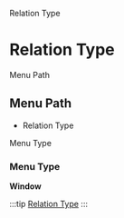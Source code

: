 
Relation Type
# Relation Type



Menu Path
## Menu Path



- Relation Type

Menu Type
### Menu Type

**Window**


:::tip
[Relation Type](functional-guide/window/window-relation-type.md)
:::
